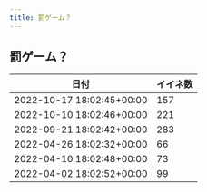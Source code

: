 ```yaml
---
title: 罰ゲーム？
---
```

## 罰ゲーム？

|日付|イイネ数|
|-|-|
|2022-10-17 18:02:45+00:00|157|
|2022-10-10 18:02:46+00:00|221|
|2022-09-21 18:02:42+00:00|283|
|2022-04-26 18:02:32+00:00|66|
|2022-04-10 18:02:48+00:00|73|
|2022-04-02 18:02:52+00:00|99|
